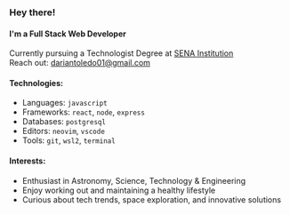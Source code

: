 ### Hey there!

#### I'm a Full Stack Web Developer

Currently pursuing a Technologist Degree at [SENA Institution](https://www.sena.edu.co/es-co/Paginas/default.aspx)<br>
Reach out: dariantoledo01@gmail.com

#### Technologies:
- Languages: `javascript`
- Frameworks: `react`, `node`, `express`
- Databases: `postgresql`
- Editors: `neovim`, `vscode`
- Tools: `git`, `wsl2`, `terminal`

#### Interests:
- Enthusiast in Astronomy, Science, Technology & Engineering
- Enjoy working out and maintaining a healthy lifestyle
- Curious about tech trends, space exploration, and innovative solutions
